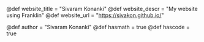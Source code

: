 <!--
Add here global page variables to use throughout your
website.
The website_* must be defined for the RSS to work
-->
@def website_title = "Sivaram Konanki"
@def website_descr = "My website using Franklin"
@def website_url   = "https://sivakon.github.io/"

@def author = "Sivaram Konanki"
@def hasmath = true
@def hascode = true
<!--
Add here global latex commands to use throughout your
pages. It can be math commands but does not need to be.
For instance:
* \newcommand{\phrase}{This is a long phrase to copy.}
-->
